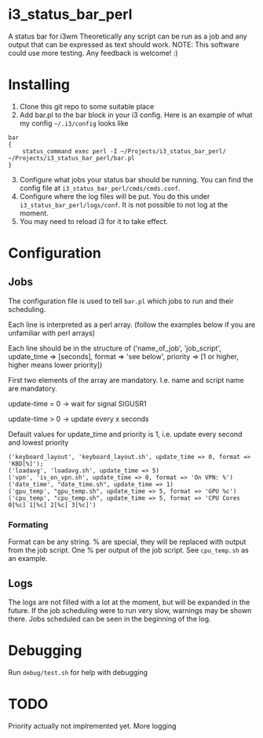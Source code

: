 # i3_status_bar_perl
A status bar for i3wm
Theoretically any script can be run as a job and any output that can be expressed as text should
work. 
NOTE: This software could use more testing. 
Any feedback is welcome! :)

# Installing
1. Clone this git repo to some suitable place
2. Add bar.pl to the bar block in your i3 config. Here is an example of what my config
   `~/.i3/config` looks like 
```
bar
{
	status_command exec perl -I ~/Projects/i3_status_bar_perl/ ~/Projects/i3_status_bar_perl/bar.pl
}
```
3. Configure what jobs your status bar should be running. You can find the config file at `i3_status_bar_perl/cmds/cmds.conf`. 
4. Configure where the log files will be put. You do this under `i3_status_bar_perl/logs/conf`.
   It is not possible to not log at the moment.
5. You may need to reload i3 for it to take effect.

# Configuration
## Jobs
The configuration file is used to tell `bar.pl` which jobs to run and their scheduling.

Each line is interpreted as a perl array. (follow the examples below if you are unfamiliar with
perl arrays)

Each line should be in the structure of
('name_of_job', 'job_script', update_time => [seconds], format => 'see below', priority => [1 or higher, higher means lower priority])

First two elements of the array are mandatory. I.e. name and script name are mandatory.

update-time = 0 -> wait for signal SIGUSR1

update-time > 0 -> update every x seconds

Default values for update_time and priority is 1, i.e. update every second and lowest priority

```
('keyboard_layout', 'keyboard_layout.sh', update_time => 0, format => 'KBD[%]');
('loadavg', 'loadavg.sh', update_time => 5)
('vpn', 'is_on_vpn.sh', update_time => 0, format => 'On VPN: %')
('date_time', "date_time.sh", update_time => 1)
('gpu_temp', "gpu_temp.sh", update_time => 5, format => 'GPU %c')
('cpu_temp', "cpu_temp.sh", update_time => 5, format => 'CPU Cores 0[%c] 1[%c] 2[%c] 3[%c]')
```

### Formating
Format can be any string. 
% are special, they will be replaced with output from the job script.
One % per output of the job script. See `cpu_temp.sh` as an example.

## Logs
The logs are not filled with a lot at the moment, but will be expanded in the future.
If the job scheduling were to run very slow, warnings may be shown there.
Jobs scheduled can be seen in the beginning of the log.

# Debugging
Run `debug/test.sh` for help with debugging

# TODO
Priority actually not implremented yet.
More logging
